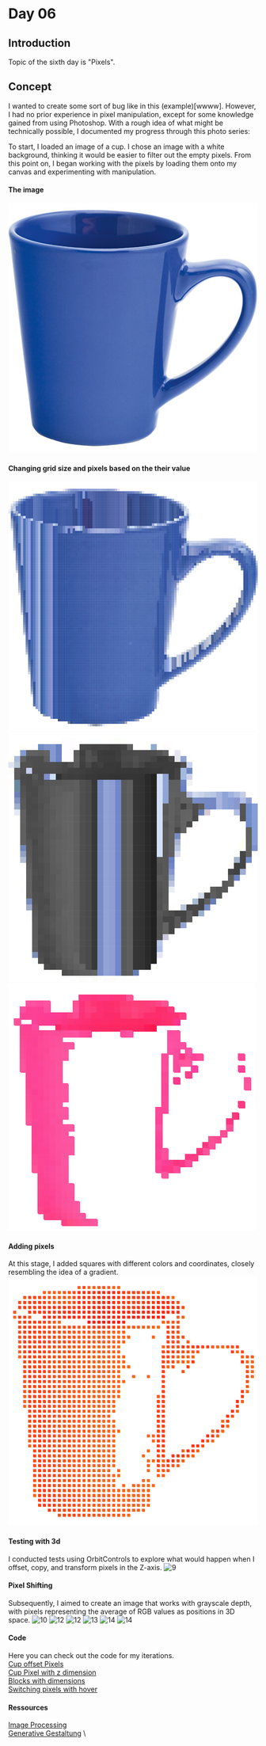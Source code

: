 
# Day 06
## Introduction 
Topic of the sixth day is "Pixels". 

## Concept
I wanted to create some sort of bug like in this (example)[wwww]. However, I had no prior experience in pixel manipulation, except for some knowledge gained from using Photoshop. With a rough idea of what might be technically possible, I documented my progress through this photo series:

To start, I loaded an image of a cup. I chose an image with a white background, thinking it would be easier to filter out the empty pixels. From this point on, I began working with the pixels by loading them onto my canvas and experimenting with manipulation. 

#### The image
![1](content/day06/cup.jpg)


#### Changing grid size and pixels based on the their value
![4](content/day06/process_2.png)
![6](content/day06/process_4.png)
![7](content/day06/process_5.png)

#### Adding pixels
At this stage, I added squares with different colors and coordinates, closely resembling the idea of a gradient.
![8](content/day06/process_6.png)

#### Testing with 3d 
I conducted tests using OrbitControls to explore what would happen when I offset, copy, and transform pixels in the Z-axis.
![9](content/day06/process_7.gif)

#### Pixel Shifting
Subsequently, I aimed to create an image that works with grayscale depth, with pixels representing the average of RGB values as positions in 3D space.
![10](content/day06/process_8.gif)
![12](content/day06/process_11.gif)
![12](content/day06/process_12.gif)
![13](content/day06/process_13.gif)
![14](content/day06/process_14.gif)
![14](content/day06/process_15.gif)

#### Code 
Here you can check out the code for my iterations.\
[Cup offset Pixels](https://editor.p5js.org/Fimo/sketches/Bd89CgdiY)\
[Cup Pixel with z dimension](https://editor.p5js.org/Fimo/sketches/fSEdCAUDc)\
[Blocks with dimensions](https://editor.p5js.org/Fimo/sketches/IuUERcbKX)\
[Switching pixels with hover](https://editor.p5js.org/Fimo/sketches/XOium6fon)

#### Ressources
[Image Processing](https://idmnyu.github.io/p5.js-image/index.html) \
[Generative Gestaltung](http://www.generative-gestaltung.de/2/) \
